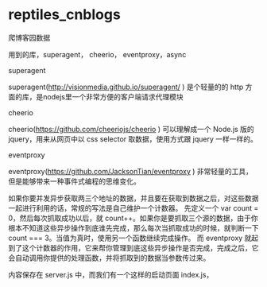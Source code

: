 # reptiles_cnblogs
爬博客园数据

用到的库，superagent， cheerio， eventproxy，async

superagent

superagent(http://visionmedia.github.io/superagent/ ) 是个轻量的的 http 方面的库，是nodejs里一个非常方便的客户端请求代理模块

cheerio

cheerio(https://github.com/cheeriojs/cheerio ) 可以理解成一个 Node.js 版的 jquery，用来从网页中以 css selector 取数据，使用方式跟 jquery 一样一样的。

eventproxy

eventproxy(https://github.com/JacksonTian/eventproxy ) 非常轻量的工具，但是能够带来一种事件式编程的思维变化。

如果你要并发异步获取两三个地址的数据，并且要在获取到数据之后，对这些数据一起进行利用的话，常规的写法是自己维护一个计数器。
先定义一个 var count = 0，然后每次抓取成功以后，就 count++。如果你是要抓取三个源的数据，由于你根本不知道这些异步操作到底谁先完成，那么每次当抓取成功的时候，就判断一下count === 3。当值为真时，使用另一个函数继续完成操作。
而 eventproxy 就起到了这个计数器的作用，它来帮你管理到底这些异步操作是否完成，完成之后，它会自动调用你提供的处理函数，并将抓取到的数据当参数传过来。


内容保存在 server.js 中，而我们有一个这样的启动页面 index.js，
